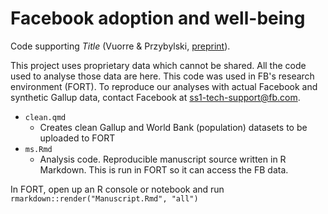 # Facebook adoption and well-being

Code supporting *Title* (Vuorre & Przybylski, [preprint]()).

This project uses proprietary data which cannot be shared. All the code used to analyse those data are here. This code was used in FB's research environment (FORT). To reproduce our analyses with actual Facebook and synthetic Gallup data, contact Facebook at <ss1-tech-support@fb.com>.

- `clean.qmd`
  - Creates clean Gallup and World Bank (population) datasets to be uploaded to FORT
- `ms.Rmd`
  - Analysis code. Reproducible manuscript source written in R Markdown. This is run in FORT so it can access the FB data.
  
In FORT, open up an R console or notebook and run `rmarkdown::render("Manuscript.Rmd", "all")`
